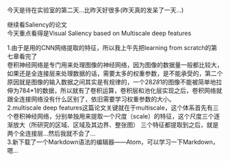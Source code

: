 今天是待在实验室的第二天...比昨天好很多(昨天真的发呆了一天...)  

继续看Saliency的论文  
今天重点看得是Visual Saliency based on Multiscale deep features  

1.由于是用的CNN网络提取的特征，所以我上午先把learning from scratch的第七章看完了  
卷积神经网络是专门用来处理图像的神经网络，因为图像的数据量一般都比较大，如果还是全连接层来处理数据的话，需要太多的权重参数，是不能承受的，第二个原因就是图像的输入数据之间其实是有规律的，一个28*28*1的图像不能被简单地拉伸为784*1的数据，所以就有了卷积运算，卷积层和池化层实现之后，卷积网络就跟全连接网络没有什么区别了，依旧需要学习权重参数的大小。  
2.multiscale deep features这篇论文关键就在于multiscale，这个体系首先有三个卷积神经网络，分别单独用来提取一个尺度（scale）的特征，这个尺度三个逐渐放大（所研究的区域、区域及其边界、整张图）
三个特征都提取到之后，就是两个全连接层...然后我就不会了...  
3.新下载了一个Markdown语法的编辑器——Atom，可以学习一下Markdown，嗯...